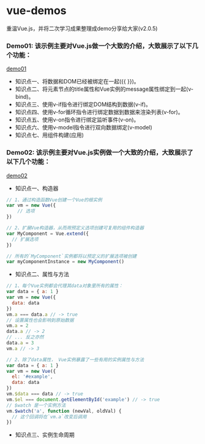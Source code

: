 # vue-demos
重温Vue.js，并将二次学习成果整理成demo分享给大家(v2.0.5)

### Demo01: 该示例主要对Vue.js做一个大致的介绍，大致展示了以下几个功能：

[demo01](https://github.com/sosout/vue-demos/blob/master/demos/demo01.html) 

* 知识点一、将数据和DOM已经被绑定在一起({{  }})。
* 知识点二、将元素节点的title属性和Vue实例的message属性绑定到一起(v-bind)。
* 知识点三、使用v-if指令进行绑定DOM结构到数据(v-if)。
* 知识点四、使用v-for循环指令进行绑定数据到数据来渲染列表(v-for)。
* 知识点五、使用v-on指令进行绑定监听事件(v-on)。
* 知识点六、使用v-model指令进行双向数据绑定(v-model)
* 知识点七、用组件构建(应用)

### Demo02: 该示例主要对Vue.js实例做一个大致的介绍，大致展示了以下几个功能：
[demo02](https://github.com/sosout/vue-demos/blob/master/demos/demo02.html) 
* 知识点一、构造器

```js
// 1、通过构造函数Vue创建一个Vue的根实例
var vm = new Vue({
	// 选项
})

// 2、扩展Vue构造器，从而用预定义选项创建可复用的组件构造器
var MyComponent = Vue.extend({
  // 扩展选项
})

// 所有的`MyComponent`实例都将以预定义的扩展选项被创建
var myComponentInstance = new MyComponent()
```

* 知识点二、属性与方法

```js
// 1、每个Vue实例都会代理其data对象里所有的属性：
var data = { a: 1 }
var vm = new Vue({
  data: data
})
vm.a === data.a // -> true
// 设置属性也会影响到原始数据
vm.a = 2
data.a // -> 2
// ... 反之亦然
data.a = 3
vm.a // -> 3

// 2、除了data属性， Vue实例暴露了一些有用的实例属性与方法
var data = { a: 1 }
var vm = new Vue({
  el: '#example',
  data: data
})
vm.$data === data // -> true
vm.$el === document.getElementById('example') // -> true
// $watch 是一个实例方法
vm.$watch('a', function (newVal, oldVal) {
  // 这个回调将在`vm.a`改变后调用
})
```

* 知识点三、实例生命周期
